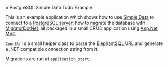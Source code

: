 = PostgreSQL Simple.Data Todo Example

This is an example application which shows how to use [Simple.Data](https://github.com/markrendle/Simple.Data) to connect to a [PostgreSQL server](http://www.postgresql.com/), how to migrate the database with [MigratorDotNet](http://code.google.com/p/migratordotnet/), all packaged in a small CRUD application using [Asp.Net MVC](http://www.asp.net/mvc).

```ConnStr``` is a small helper class to parse the [ElephantSQL](http://www.elephantsql.com) URL and generate a .NET compatible connection string from it. 

Migrations are run at ```application_start```.
